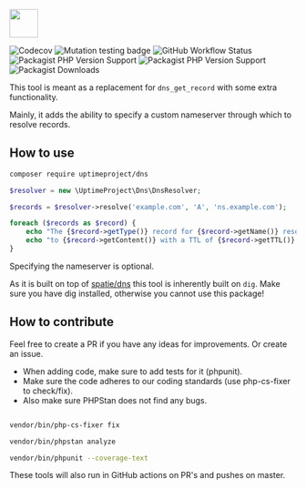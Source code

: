 <a href="https://uptimeproject.io" target="_blank"><img src="https://uptimeproject.io/img/logo.png" height="50px" /></a>

![Codecov](https://img.shields.io/codecov/c/github/uptimeproject/dns?style=flat-square)
![Mutation testing badge](https://img.shields.io/endpoint?url=https%3A%2F%2Fbadge-api.stryker-mutator.io%2Fgithub.com%2Fuptimeproject%2Fdns%2Fmaster&style=flat-square)
![GitHub Workflow Status](https://img.shields.io/github/workflow/status/uptimeproject/dns/CI?style=flat-square)
![Packagist PHP Version Support](https://img.shields.io/packagist/php-v/uptimeproject/dns?style=flat-square)
![Packagist PHP Version Support](https://img.shields.io/packagist/v/uptimeproject/dns?style=flat-square)
![Packagist Downloads](https://img.shields.io/packagist/dt/uptimeproject/dns?style=flat-square)

This tool is meant as a replacement for `dns_get_record` with some extra functionality.

Mainly, it adds the ability to specify a custom nameserver through which to resolve records.

## How to use

```bash
composer require uptimeproject/dns
```

```php
$resolver = new \UptimeProject\Dns\DnsResolver;

$records = $resolver->resolve('example.com', 'A', 'ns.example.com');

foreach ($records as $record) {
    echo "The {$record->getType()} record for {$record->getName()} resolves\n";
    echo "to {$record->getContent()} with a TTL of {$record->getTTL()} seconds.\n";
}
```

Specifying the nameserver is optional.

As it is built on top of [spatie/dns](https://github.com/spatie/dns) this tool is inherently built on `dig`.
Make sure you have dig installed, otherwise you cannot use this package!

## How to contribute

Feel free to create a PR if you have any ideas for improvements. Or create an issue.

* When adding code, make sure to add tests for it (phpunit).
* Make sure the code adheres to our coding standards (use php-cs-fixer to check/fix). 
* Also make sure PHPStan does not find any bugs.

```bash

vendor/bin/php-cs-fixer fix

vendor/bin/phpstan analyze

vendor/bin/phpunit --coverage-text

```

These tools will also run in GitHub actions on PR's and pushes on master.

